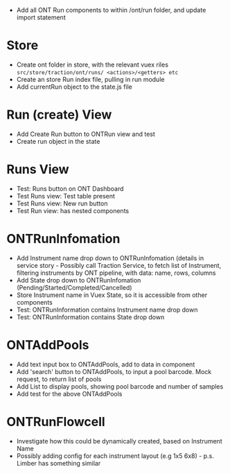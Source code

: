 - Add all ONT Run components to within /ont/run folder, and update import statement

# Store

- Create ont folder in store, with the relevant vuex riles `src/store/traction/ont/runs/ <actions>/<getters> etc`
- Create an store Run index file, pulling in run module
- Add currentRun object to the state.js file

# Run (create) View

- Add Create Run button to ONTRun view and test
- Create run object in the state

# Runs View

- Test: Runs button on ONT Dashboard
- Test Runs view: Test table present
- Test Runs view: New run button
- Test Run view: has nested components

# ONTRunInfomation

- Add Instrument name drop down to ONTRunInfomation (details in service story - Possibly call Traction Service, to fetch list of Instrument, filtering instruments by ONT pipeline, with data: name, rows, columns
- Add State drop down to ONTRunInfomation (Pending/Started/Completed/Cancelled)
- Store Instrument name in Vuex State, so it is accessible from other components
- Test: ONTRunInformation contains Instrument name drop down
- Test: ONTRunInformation contains State drop down

# ONTAddPools

- Add text input box to ONTAddPools, add to data in component
- Add 'search' button to ONTAddPools, to input a pool barcode. Mock request, to return list of pools
- Add List to display pools, showing pool barcode and number of samples
- Add test for the above ONTAddPools

# ONTRunFlowcell

- Investigate how this could be dynamically created, based on Instrument Name
- Possibly adding config for each instrument layout (e.g 1x5 6x8) - p.s. Limber has something similar

